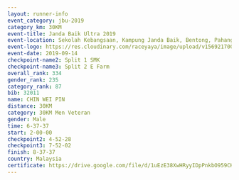 ```yaml
---
layout: runner-info 
event_category: jbu-2019 
category_km: 30KM 
event-title: Janda Baik Ultra 2019
event-location: Sekolah Kebangsaan, Kampung Janda Baik, Bentong, Pahang, Malaysia 
event-logo: https://res.cloudinary.com/raceyaya/image/upload/v1569217009/logo/janda-baik_vch1pc.jpg 
event-date: 2019-09-14 
checkpoint-name2: Split 1 SMK 
checkpoint-name3: Split 2 E Farm 
overall_rank: 334
gender_rank: 235
category_rank: 87
bib: 32011
name: CHIN WEI PIN
distance: 30KM
category: 30KM Men Veteran
gender: Male
time: 6-37-37
start: 2-00-00
checkpoint2: 4-52-28
checkpoint3: 7-52-02
finish: 8-37-37
country: Malaysia
certificate: https://drive.google.com/file/d/1uEzE38XwHRyyIDpPnkbO959CKiuW4tzi/view?usp=sharing
---
```

